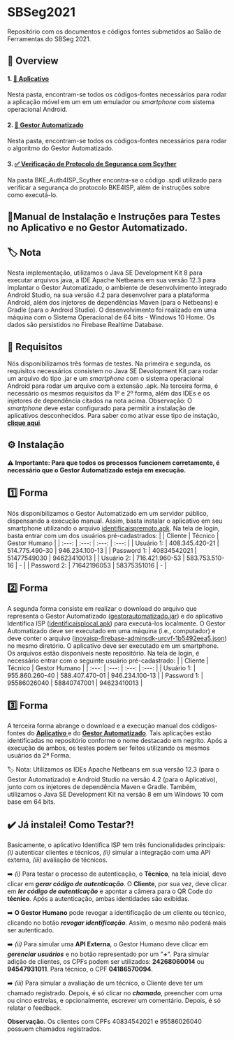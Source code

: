 # SBSeg2021
Repositório com os documentos e códigos fontes submetidos ao Salão de Ferramentas do SBSeg 2021.

## 📌 Overview
 #### 1. **<a href="https://github.com/anonymousgithub21/SBSeg2021/tree/master/Aplicativo"> 📱 Aplicativo </a>**

Nesta pasta, encontram-se todos os códigos-fontes necessários para rodar a aplicação móvel em um em um emulador ou _smartphone_ com sistema operacional Android.

#### 2.  **<a href="https://github.com/anonymousgithub21/SBSeg2021/tree/master/Gestor%20Automatizado"> 👷 Gestor Automatizado </a>**

Nesta pasta, encontram-se todos os códigos-fontes necessários para rodar o algoritmo do Gestor Automatizado.

#### 3. **<a href="https://github.com/anonymousgithub21/SBSeg2021/tree/master/BKE_Auth4ISP_Scyther"> ✅ Verificação de Protocolo de Segurança com Scyther </a>**

Na pasta BKE_Auth4ISP_Scyther encontra-se o código .spdl utilizado para verificar a segurança do protocolo BKE4ISP, além de instruções sobre como executá-lo.


## 📝Manual de Instalação e Instruções para Testes no Aplicativo e no Gestor Automatizado.

## **🏷️ Nota** 
Nesta implementação, utilizamos o Java SE Development Kit 8 para executar arquivos java, a IDE Apache Netbeans em sua versão 12.3 para implantar o Gestor Automatizado, o ambiente de desenvolvimento integrado Android Studio, na sua versão 4.2 para desenvolver para a plataforma Android, além dos  injetores de dependências Maven (para o Netbeans) e Gradle (para o Android Studio). O desenvolvimento foi realizado em uma máquina com o Sistema Operacional de 64 bits - Windows 10 Home. Os dados são persistidos no Firebase Realtime Database.

## **📝 Requisitos** 
Nós disponibilizamos três formas de testes. Na primeira e segunda, os requisitos necessários consistem no Java SE Devolopment Kit para rodar um arquivo do tipo .jar e um _smartphone_ com o sistema operacional Android para rodar um arquivo com a extensão .apk. Na terceira forma, é necessário os mesmos requisitos da 1º e 2º forma, além das IDEs e os injetores de dependência citados na nota acima. Observação: O _smartphone_ deve estar configurado para permitir a instalação de aplicativos desconhecidos. Para saber como ativar esse tipo de instação, **<a href="https://www.showmetech.com.br/instalando-aplicativos-android-de-fontes-desconhecidas/">clique aqui</a>**.

## **⚙️ Instalação**
#### **⚠️ Importante**: Para que todos os processos funcionem corretamente, é necessário que o **Gestor Automatizado** esteja **em execução**.

## **1️⃣ Forma** 
Nós disponibilizamos o Gestor Automatizado em um servidor público, dispensando a execução manual. Assim, basta instalar o aplicativo em seu smartphone utilizando o arquivo <a href="https://github.com/anonymousgithub21/SBSeg2021/blob/master/identificaispremoto.apk">identificaispremoto.apk</a>. Na tela de login, basta entrar com um dos usuários pré-cadastrados:
|              |  Cliente       |    Técnico       | Gestor Humano   |
| :---:        |     :---:      |         :---:    |  :---:   |
| Usuário 1:   | 408.345.420-21 | 514.775.490-30   |  946.234.100-13 |
| Password 1:  | 40834542021    | 51477549030      |  94623410013    |
| Usuário 2:   | 716.421.960-53 | 583.753.510-16   |  - |
| Password 2:  | 71642196053    | 58375351016      |  - |


## 2️⃣ **Forma** 
A segunda forma consiste em realizar o download do arquivo que representa o Gestor Automatizado (<a href="https://github.com/anonymousgithub21/SBSeg2021/blob/master/gestorautomatizado.jar">gestorautomatizado.jar</a>) e do aplicativo Identifica ISP (<a href="https://github.com/anonymousgithub21/SBSeg2021/blob/master/identificaisplocal.apk">identificaisplocal.apk</a>) para executá-los localmente. O Gestor Automatizado deve ser executado em uma máquina (i.e., computador) e deve conter o arquivo (<a href="https://github.com/anonymousgithub21/SBSeg2021/blob/master/inovaisp-firebase-adminsdk-urcvf-1b5492eea5.json">inovaisp-firebase-adminsdk-urcvf-1b5492eea5.json</a>) no mesmo diretório. O aplicativo deve ser executado em um smartphone. Os arquivos estão disponíveis neste repositório. Na tela de login, é necessário entrar com o seguinte usuário pré-cadastrado:
|              |  Cliente       |    Técnico       | Gestor Humano   |
| :---:        |     :---:      |         :---:    |  :---:   |
| Usuário 1:   | 955.860.260-40 | 588.407.470-01   |  946.234.100-13 |
| Password 1:  | 95586026040    | 58840747001      |  94623410013    |


## 3️⃣ **Forma**
A terceira forma abrange o download e a execução manual dos códigos-fontes do **<a href="https://github.com/anonymousgithub21/SBSeg2021/tree/master/Aplicativo">Aplicativo </a>** e do **<a href="https://github.com/anonymousgithub21/SBSeg2021/tree/master/Gestor%20Automatizado">Gestor Automatizado</a>**. Tais aplicações estão identificadas no repositório conforme o nome destacado em negrito. Após a execução de ambos, os testes podem ser feitos utilizando os mesmos usuários da 2ª Forma.

🏷️ Nota: Utilizamos os IDEs Apache Netbeans em sua versão 12.3 (para o Gestor Automatizado) e Android Studio na versão 4.2 (para o Aplicativo), junto com os injetores de dependência Maven e Gradle. Também, utilizamos o Java SE Development Kit na versão 8 em um Windows 10 com base em 64 bits.

## ✔️ Já instalei! Como Testar?!

Basicamente,  o aplicativo Identifica ISP tem três funcionalidades principais: _(i)_ autenticar clientes e técnicos, _(ii)_ simular a integração com uma API externa, _(iii)_ avaliação de técnicos.

➡️ _(i)_ Para testar o processo de autenticação, o **Técnico**, na tela inicial, deve clicar em _**gerar código de autenticação**_. O **Cliente**, por sua vez, deve clicar em _**ler código de autenticação**_ e apontar a câmera para o QR Code do **técnico**. Após a autenticação, ambas identidades são exibidas. 

➡️ **O Gestor Humano** pode revogar a identificação de um cliente ou técnico, clicando no botão _**revogar identificação**_. Assim, o mesmo não poderá mais ser autenticado.

➡️ _(ii)_ Para simular uma **API Externa**, o Gestor Humano deve clicar em _**gerenciar usuários**_ e no botão representado por um "_**+**_". Para simular adição de clientes, os CPFs podem ser utilizados:  **24268060014** ou **94547931011**. Para técnico, o CPF **04186570094**.

➡️ _(iii)_ Para simular a avaliação de um técnico, o Cliente deve ter um chamado registrado. Depois, é só clicar no **_chamado_**, preencher com uma ou cinco estrelas, e opcionalmente, escrever um comentário. Depois, é só relatar o feedback.

**Observação.** Os clientes com CPFs 40834542021 e 95586026040 possuem chamados registrados.
